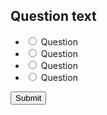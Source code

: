 <!DOCTYPE html>
<html lang="en">
  <head>
    <meta charset="UTF-8" />
    <meta name="viewport" content="width=device-width, initial-scale=1.0" />
    <link rel="stylesheet" href="style.css" />
    <title>Quiz App</title>
  </head>
  <body>
    <div class="quiz-container" id="quiz">
      <div class="quiz-header">
        <h2 id="question">Question text</h2>
        <ul>
          <li>
            <input type="radio" name="answer" id="a" class="answer">
            <label for="a" id="a_text">Question</label>
          </li>
          <li>
            <input type="radio" name="answer" id="b" class="answer">
            <label for="b" id="b_text">Question</label>
          </li>
          <li>
            <input type="radio" name="answer" id="c" class="answer">
            <label for="c" id="c_text">Question</label>
          </li>
          <li>
            <input type="radio" name="answer" id="d" class="answer">
            <label for="d" id="d_text">Question</label>
          </li>
        </ul>
      </div>
      <button id="submit">Submit</button>
    </div>
    <script src="script.js"></script>
  </body>
</html>
